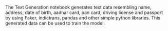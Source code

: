 The Text Generation notebook generates text data resembling name, address, date of birth, aadhar card, pan card, driving license and passport by using Faker, indictrans, pandas and other simple python libraries. This generated data can be used to train the model.

